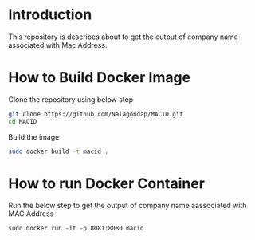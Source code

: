 # Introduction
This repository is describes about to get the output of company name associated with Mac Address.

# How to Build Docker Image
Clone the repository using below step

```sh
git clone https://github.com/Nalagondap/MACID.git
cd MACID
```
Build the image

```sh
sudo docker build -t macid .
```

# How to run Docker Container
Run the below step to get the output of company name aassociated with MAC Address

```
sudo docker run -it -p 8081:8080 macid
```
